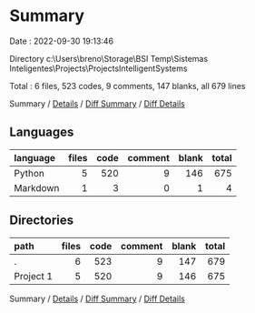 # Summary

Date : 2022-09-30 19:13:46

Directory c:\\Users\\breno\\Storage\\BSI Temp\\Sistemas Inteligentes\\Projects\\ProjectsIntelligentSystems

Total : 6 files,  523 codes, 9 comments, 147 blanks, all 679 lines

Summary / [Details](details.md) / [Diff Summary](diff.md) / [Diff Details](diff-details.md)

## Languages
| language | files | code | comment | blank | total |
| :--- | ---: | ---: | ---: | ---: | ---: |
| Python | 5 | 520 | 9 | 146 | 675 |
| Markdown | 1 | 3 | 0 | 1 | 4 |

## Directories
| path | files | code | comment | blank | total |
| :--- | ---: | ---: | ---: | ---: | ---: |
| . | 6 | 523 | 9 | 147 | 679 |
| Project 1 | 5 | 520 | 9 | 146 | 675 |

Summary / [Details](details.md) / [Diff Summary](diff.md) / [Diff Details](diff-details.md)